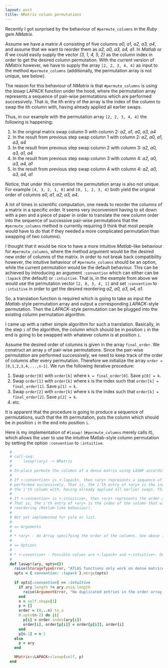 ```yaml
---
layout: post
title: NMatrix column permutations
---
```


Recently I got surprised by the behaviour of `#permute_columns` in the *Ruby* gem *NMatrix*.

Assume we have a matrix *A* consisting of five columns *a0, a1, a2, a3, a4*, and assume that we want to reorder them as *a2, a0, a3, a4, a1*.
In *Matlab* or *R* we could easily supply the vector *(3, 1, 4, 5, 2)* as the column index in order to get the desired column permutation.
With the current version of *NMatrix* however, we have to supply the array `[2, 2, 3, 4, 4]` as input to the method `#permute_columns` (additionally, the permutation array is not unique, see below).

The reason for this behaviour of *NMatrix* is that `#permute_columns` is using the *laswp* LAPACK function under the hood, where the permutation array represents a sequence of pair-wise permutations which are performed successively. That is, the ith entry of the array is the index of the column to swap the ith column with, having already applied all earlier swaps. 

Thus, in our example with the permutation array `[2, 2, 3, 4, 4]` the following is happening:

  1. In the original matrix swap column 0 with column 2: *a2, a1, a0, a3, a4*
  2. In the result from previous step swap column 1 with column 2: *a2, a0, a1, a3, a4*
  3. In the result from previous step swap column 2 with column 3: *a2, a0, a3, a1, a4*
  4. In the result from previous step swap column 3 with column 4: *a2, a0, a3, a4, a1*
  5. In the result from previous step swap column 4 with column 4: *a2, a0, a3, a4, a1*

Notice, that under this convention the permutation array is also not unique. For example `[4, 3, 2, 1, 0]` and `[0, 1, 2, 3, 4]` both yield the original order of columns *a0, a1, a2, a3, a4*.

A lot of times in scientific computation, one needs to reorder the columns of a matrix in a specific order. It seems very inconvenient having to sit down with a pen and a piece of paper in order to translate the new column order into the sequence of successive pair-wise permutations that the `#permute_columns` method is currently requiring (I think that most people would have to do that if they needed a more complicated permutation than swapping of two columns).

I thought that it would be nice to have a more intuitive *Matlab*-like behaviour for `#permute_columns`, where the method argument would be the desired new order of columns of the matrix. In order to not break back compatibility however, the intuitive behaviour of `#permute_columns` should be an option, while the current permutation would be the default behaviour. This can be achieved by introducing an argument `:convention` which can either can be `:lapack` (the default) or `:intuitive`. That is, in the example from above we would use the permutation vector `[2, 0, 3, 4, 1]` and set `:convention` to `:intuitive` in order to get the desired reordering *a2, a0, a3, a4, a1*.

So, a translation function is required which is going to take as input the *Matlab*-style permutation array and output a corresponding *LAPACK*-style permutation. Then the *LAPACK*-style permutation can be plugged into the existing column permutation algorithm. 

I came up with a rather simple algorithm for such a translation.
Basically, in the step `i` of the algorithm, the column which should be in position `i` in the end is going to be swapped with whatever column is at position `i`.

Assume the desired order of columns is given in the array `final_order`. 
We construct an array `p` of pair-wise permutations. Since the pair-wise permutation are performed successively,
we need to keep track of the order of columns after every permutation. Therefore we initialize the array `order = [0,1,2,3,4,...,n-1]`.
We run the following iterative procedure:

  1. Swap `order[0]` with `order[k]` where `k = final_order[0]`. Save `p[0] = k`.
  2. Swap `order[1]` with `order[k]` where `k` is the index such that `order[k] = final_order[1]`. Save `p[1] = k`.
  3. Swap `order[2]` with `order[k]` where `k` is the index such that `order[k] = final_order[2]`. Save `p[2] = k`.
  4. etc.

It is apparent that the procedure is going to produce a sequence of permutations, such that the ith permutation, puts the column which should be in position `i` in the end into position `i`.

Here is my implementation of `#laswp!` (`#permute_columns` merely calls it), which allows the user to use the intuitive Matlab-style column permutation by setting the option `:convention` to `:intuitive`.

```Ruby
  #
  # call-seq:
  #     laswp!(ary) -> NMatrix
  #
  # In-place permute the columns of a dense matrix using LASWP according to the order given as an array +ary+.
  #
  # If +:convention+ is +:lapack+, then +ary+ represents a sequence of pair-wise permutations which are 
  # performed successively. That is, the i'th entry of +ary+ is the index of the column to swap 
  # the i'th column with, having already applied all earlier swaps. This is the default.
  #
  # If +:convention+ is +:intuitive+, then +ary+ represents the order of columns after the permutation. 
  # That is, the i'th entry of +ary+ is the index of the column that will be in position i after the 
  # reordering (Matlab-like behaviour). 
  #
  # Not yet implemented for yale or list. 
  #
  # == Arguments
  #
  # * +ary+ - An Array specifying the order of the columns. See above for details.
  # 
  # == Options
  # 
  # * +:covention+ - Possible values are +:lapack+ and +:intuitive+. Default is +:lapack+. See above for details.
  #
  def laswp!(ary, opts={})
    raise(StorageTypeError, "ATLAS functions only work on dense matrices") unless self.dense?
    opts = { convention: :lapack }.merge(opts)
    
    if opts[:convention] == :intuitive
      if ary.length != ary.uniq.length
        raise(ArgumentError, "No duplicated entries in the order array are allowed under convention :intuitive")
      end
      n = self.shape[1]
      p = []
      order = (0...n).to_a
      0.upto(n-2) do |i|
        p[i] = order.index(ary[i])
        order[i], order[p[i]] = order[p[i]], order[i]
      end
      p[n-1] = n-1
    else
      p = ary
    end

    NMatrix::LAPACK::laswp(self, p)
  end
```

